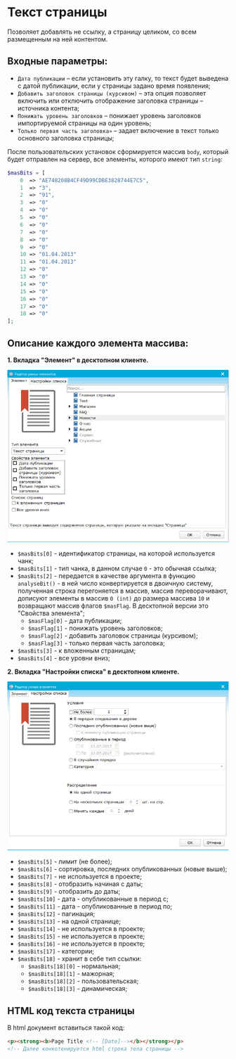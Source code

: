 # Текст страницы

Позволяет добавлять не ссылку, а страницу целиком, со всем размещенным на ней контентом.
    
## Входные параметры:
+ `Дата публикации` – если установить эту галку, то текст будет выведена с датой публикации, если у страницы задано время появления;
+ `Добавить заголовок страницы (курсивом)` – эта опция позволяет включить или отключить отображение заголовка страницы – источника контента;
+ `Понижать уровень заголовков` – понижает уровень заголовков импортируемой страницы на один уровень;
+ `Только первая часть заголовка»` – задает включение в текст только основного заголовка страницы;

После пользовательских установок сформируется массив `body`, который будет отправлен на сервер, все элементы, которого имеют тип `string`:

```php
$masBits = [
	0  => "AE748208B4CF49D99CDBE3828744E7C5",
	1  => "3",
	2  => "91",
	3  => "0"
	4  => "0"
	5  => "0"
	6  => "0"
	7  => "0"
	8  => "0"
	9  => "0"
	10 => "01.04.2013"
	11 => "01.04.2013"
	12 => "0"
	13 => "0"
	14 => "0"
	15 => "0"
	16 => "0"
	17 => "0"
	18 => "0"
];
```
## Описание каждого элемента массива:


**1. Вкладка "Элемент" в десктопном клиенте.**

![page contents](https://github.com/miroshnichenkoYaroslav/chunksDocumentation/blob/master/images/page-contents.jpg)

+ `$masBits[0]` - идентификатор страницы, на которой используется чанк;
+ `$masBits[1]` - тип чанка, в данном случае `0` - это обычная ссылка;
+ `$masBits[2]` - передается в качестве аргумента в функцию `analyseBit()` - в ней число конвертируется в двоичную систему, полученная строка перегоняется в массив, массив переворачивают, дописуют элементы в массив `0 (int)` до размера массива `10` и возвращают массив флагов `$masFlag`. В десктопной версии это "Свойства элемента";
  - `$masFlag[0]` - дата публикации;
  - `$masFlag[1]` - понижать уровень заголовков;
  - `$masFlag[2]` - добавить заголовок страницы (курсивом);
  - `$masFlag[3]` - только первая часть заголовка;
+ `$masBits[3]` - к вложенным страницам;
+ `$masBits[4]` - все уровни вниз;

**2. Вкладка "Настройки списка" в десктопном клиенте.**

![page contents](https://github.com/miroshnichenkoYaroslav/chunksDocumentation/blob/master/images/list-settings.jpg)

+ `$masBits[5]` - лимит (не более);
+ `$masBits[6]` - сортировка, последних опубликованных (новые выше);
+ `$masBits[7]` - не используется в проекте;
+ `$masBits[8]` - отобразить начиная с даты;
+ `$masBits[9]` - отобразить до даты;
+ `$masBits[10]` - дата - опубликованные в период с;
+ `$masBits[11]` - дата - опубликованные в период по;
+ `$masBits[12]` - пагинация;
+ `$masBits[13]` - на одной странице;
+ `$masBits[14]` - не используется в проекте;
+ `$masBits[15]` - не используется в проекте;
+ `$masBits[16]` - не используется в проекте;
+ `$masBits[17]` - категории;
+ `$masBits[18]` - хранит в себе тип ссылки:
	- `$masBits[18][0]` - нормальная;
	- `$masBits[18][1]` - мажорная;
	- `$masBits[18][2]` - пользовательская;
	- `$masBits[18][3]` - динамическая;

## HTML код текста страницы

В html документ вставиться такой код:

```html
<p><strong><b>Page Title <!-- [Date]--></b></strong></p>
<!-- Далее конкотенируется html строка тела страницы -->
```
